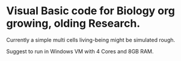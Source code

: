 # Visual Basic code for Biology org growing, olding Research.

Currently a simple multi cells living-being might be simulated rough.

Suggest to run in Windows VM with 4 Cores and 8GB RAM.
